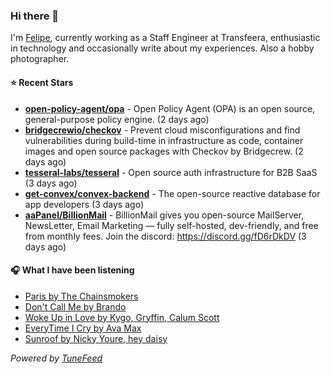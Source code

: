 ### Hi there 👋

I'm [Felipe](https://felipevm.com), currently working as a Staff Engineer at Transfeera, enthusiastic in technology and occasionally write about my experiences. Also a hobby photographer.

#### ⭐ Recent Stars
- **[open-policy-agent/opa](https://github.com/open-policy-agent/opa)** - Open Policy Agent (OPA) is an open source, general-purpose policy engine. (2 days ago)
- **[bridgecrewio/checkov](https://github.com/bridgecrewio/checkov)** - Prevent cloud misconfigurations and find vulnerabilities during build-time in infrastructure as code, container images and open source packages with Checkov by Bridgecrew. (2 days ago)
- **[tesseral-labs/tesseral](https://github.com/tesseral-labs/tesseral)** - Open source auth infrastructure for B2B SaaS (3 days ago)
- **[get-convex/convex-backend](https://github.com/get-convex/convex-backend)** - The open-source reactive database for app developers (3 days ago)
- **[aaPanel/BillionMail](https://github.com/aaPanel/BillionMail)** - BillionMail gives you open-source MailServer, NewsLetter,  Email Marketing — fully self-hosted, dev-friendly, and free from monthly fees. Join the discord: https://discord.gg/fD6rDkDV (3 days ago)

#### 🎧 What I have been listening
- [Paris by The Chainsmokers](https://open.spotify.com/track/15vzANxN8G9wWfwAJLLMCg)
- [Don&#39;t Call Me by Brando](https://open.spotify.com/track/4bjyJV8VRlEEMWxq2fhRGS)
- [Woke Up in Love by Kygo, Gryffin, Calum Scott](https://open.spotify.com/track/21H0pUV2uPIPcFnFhgTBjo)
- [EveryTime I Cry by Ava Max](https://open.spotify.com/track/0mV43B6pJWRjcM5TmzNe6d)
- [Sunroof by Nicky Youre, hey daisy](https://open.spotify.com/track/5YqEzk3C5c3UZ1D5fJUlXA)

_Powered by [TuneFeed](https://tunefeed.app?ref=github.com)_
